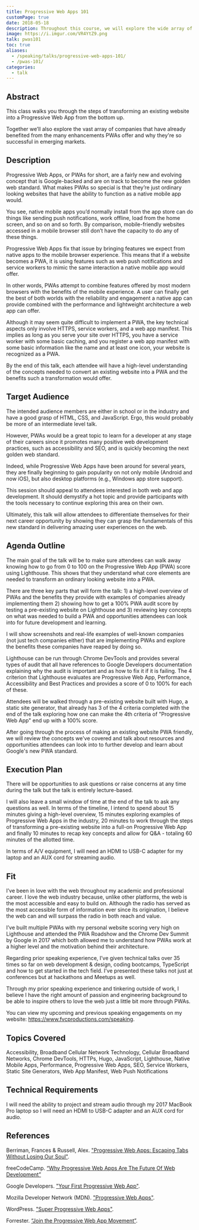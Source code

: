 ```yaml
---
title: Progressive Web Apps 101
customPage: true
date: 2018-05-18
description: Throughout this course, we will explore the wide array of companies that have already benefited from the many enhancements PWAs offer and I will walk you through the steps of transforming an existing website into a Progressive Web App from the bottom up.
image: https://i.imgur.com/VR4YtZ9.png
talk: pwas101
toc: true
aliases:
  - /speaking/talks/progressive-web-apps-101/
  - /pwas-101/
categories:
  - talk
---
```


## Abstract

This class walks you through the steps of transforming an existing website into a Progressive Web App from the bottom up.

Together we’ll also explore the vast array of companies that have already benefited from the many enhancements PWAs offer and why they're so successful in emerging markets.

## Description

Progressive Web Apps, or PWAs for short, are a fairly new and evolving concept that is Google-backed and are on track to become the new golden web standard. What makes PWAs so special is that they’re just ordinary looking websites that have the ability to function as a native mobile app would.

You see, native mobile apps you’d normally install from the app store can do things like sending push notifications, work offline, load from the home screen, and so on and so forth. By comparison, mobile-friendly websites accessed in a mobile browser still don’t have the capacity to do any of these things.

Progressive Web Apps fix that issue by bringing features we expect from native apps to the mobile browser experience. This means that if a website becomes a PWA, it is using features such as web push notifications and service workers to mimic the same interaction a native mobile app would offer.

In other words, PWAs attempt to combine features offered by most modern browsers with the benefits of the mobile experience. A user can finally get the best of both worlds with the reliability and engagement a native app can provide combined with the performance and lightweight architecture a web app can offer.

Although it may seem quite difficult to implement a PWA, the key technical aspects only involve HTTPS, service workers, and a web app manifest. This implies as long as you serve your site over HTTPS, you have a service worker with some basic caching, and you register a web app manifest with some basic information like the name and at least one icon, your website is recognized as a PWA.

By the end of this talk, each attendee will have a high-level understanding of the concepts needed to convert an existing website into a PWA and the benefits such a transformation would offer.

## Target Audience

The intended audience members are either in school or in the industry and have a good grasp of HTML, CSS, and JavaScript. Ergo, this would probably be more of an intermediate level talk.

However, PWAs would be a great topic to learn for a developer at any stage of their careers since it promotes many positive web development practices, such as accessibility and SEO, and is quickly becoming the next golden web standard.

Indeed, while Progressive Web Apps have been around for several years, they are finally beginning to gain popularity on not only mobile (Android and now iOS), but also desktop platforms (e.g., Windows app store support).

This session should appeal to attendees interested in both web and app development. It should demystify a hot topic and provide participants with the tools necessary to continue exploring this area on their own.

Ultimately, this talk will allow attendees to differentiate themselves for their next career opportunity by showing they can grasp the fundamentals of this new standard in delivering amazing user experiences on the web.

## Agenda Outline

The main goal of the talk will be to make sure attendees can walk away knowing how to go from 0 to 100 on the Progressive Web App (PWA) score using Lighthouse. This shows that they understand what core elements are needed to transform an ordinary looking website into a PWA.

There are three key parts that will form the talk: 1) a high-level overview of PWAs and the benefits they provide with examples of companies already implementing them 2) showing how to get a 100% PWA audit score by testing a pre-existing website on Lighthouse and 3) reviewing key concepts on what was needed to build a PWA and opportunities attendees can look into for future development and learning.

I will show screenshots and real-life examples of well-known companies (not just tech companies either) that are implementing PWAs and explore the benefits these companies have reaped by doing so.

Lighthouse can be run through Chrome DevTools and provides several types of audit that all have references to Google Developers documentation explaining why the audit is important and as how to fix it if it is failing. The 4 criterion that Lighthouse evaluates are Progressive Web App, Performance, Accessibility and Best Practices and provides a score of 0 to 100% for each of these.

Attendees will be walked through a pre-existing website built with Hugo, a static site generator, that already has 3 of the 4 criteria completed with the end of the talk exploring how one can make the 4th criteria of "Progressive Web App" end up with a 100% score.

After going through the process of making an existing website PWA friendly, we will review the concepts we've covered and talk about resources and opportunities attendees can look into to further develop and learn about Google's new PWA standard.

## Execution Plan

There will be opportunities to ask questions or raise concerns at any time during the talk but the talk is entirely lecture-based.

I will also leave a small window of time at the end of the talk to ask any questions as well.
In terms of the timeline, I intend to spend about 15 minutes giving a high-level overview, 15 minutes exploring examples of Progressive Web Apps in the industry, 20 minutes to work through the steps of transforming a pre-existing website into a full-on Progressive Web App and finally 10 minutes to recap key concepts and allow for Q&A - totaling 60 minutes of the allotted time.

In terms of A/V equipment, I will need an HDMI to USB-C adapter for my laptop and an AUX cord for streaming audio.

## Fit

I’ve been in love with the web throughout my academic and professional career. I love the web industry because, unlike other platforms, the web is the most accessible and easy to build on. Although the radio has served as the most accessible form of information ever since its origination, I believe the web can and will surpass the radio in both reach and value.

I’ve built multiple PWAs with my personal website scoring very high on Lighthouse and attended the PWA Roadshow and the Chrome Dev Summit by Google in 2017 which both allowed me to understand how PWAs work at a higher level and the motivation behind their architecture.

Regarding prior speaking experience, I’ve given technical talks over 35 times so far on web development & design, coding bootcamps, TypeScript and how to get started in the tech field. I’ve presented these talks not just at conferences but at hackathons and Meetups as well.

Through my prior speaking experience and tinkering outside of work, I believe I have the right amount of passion and engineering background to be able to inspire others to love the web just a little bit more through PWAs.

You can view my upcoming and previous speaking engagements on my website: https://www.fvcproductions.com/speaking.

## Topics Covered

Accessibility, Broadband Cellular Network Technology, Cellular Broadband Networks, Chrome DevTools, HTTPs, Hugo, JavaScript, Lighthouse, Native Mobile Apps, Performance, Progressive Web Apps, SEO, Service Workers, Static Site Generators, Web App Manifest, Web Push Notifications

## Technical Requirements

I will need the ability to project and stream audio through my 2017 MacBook Pro laptop so I will need an HDMI to USB-C adapter and an AUX cord for audio.

## References

Berriman, Frances & Russell, Alex. ["Progressive Web Apps: Escaping Tabs Without Losing Our Soul"](https://infrequently.org/2015/06/progressive-apps-escaping-tabs-without-losing-our-soul/).

freeCodeCamp. [“Why Progressive Web Apps Are The Future Of Web Development”](https://medium.freecodecamp.org/why-progressive-web-apps-are-the-future-of-web-development-13db7dd5f640)

Google Developers. ["Your First Progressive Web App"](https://developers.google.com/web/fundamentals/codelabs/your-first-pwapp/).

Mozilla Developer Network (MDN). ["Progressive Web Apps"](https://developer.mozilla.org/en-US/Apps/Progressive).

WordPress. ["Super Progressive Web Apps"](https://wordpress.org/plugins/super-progressive-web-apps/).

Forrester. [“Join the Progressive Web App Movement”](https://go.forrester.com/blogs/join-the-progressive-web-app-movement/).
